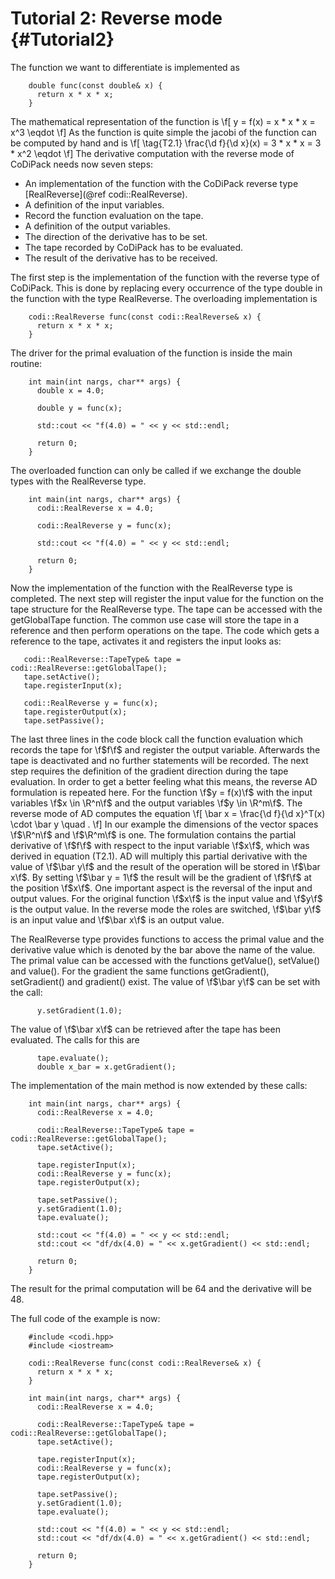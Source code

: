 Tutorial 2: Reverse mode      {#Tutorial2}
============


The function we want to differentiate is implemented as
~~~~{.cpp}
    double func(const double& x) {
      return x * x * x;
    }
~~~~

The mathematical representation of the function is
\f[
  y = f(x) = x * x * x = x^3 \eqdot
\f]
As the function is quite simple the jacobi of the function can be computed by hand and is
\f[
  \tag{T2.1}
  \frac{\d f}{\d x}(x) = 3 * x * x = 3 * x^2 \eqdot
\f]
The derivative computation with the reverse mode of CoDiPack needs now seven steps:
  - An implementation of the function with the CoDiPack reverse type [RealReverse](@ref codi::RealReverse).
  - A definition of the input variables.
  - Record the function evaluation on the tape.
  - A definition of the output variables.
  - The direction of the derivative has to be set.
  - The tape recorded by CoDiPack has to be evaluated.
  - The result of the derivative has to be received.

The first step is the implementation of the function with the reverse type of CoDiPack.
This is done by replacing every occurrence of the type double in the function with the type RealReverse.
The overloading implementation is
~~~~{.cpp}
    codi::RealReverse func(const codi::RealReverse& x) {
      return x * x * x;
    }
~~~~

The driver for the primal evaluation of the function is inside the main routine:
~~~~{.cpp}
    int main(int nargs, char** args) {
      double x = 4.0;

      double y = func(x);

      std::cout << "f(4.0) = " << y << std::endl;

      return 0;
    }
~~~~

The overloaded function can only be called if we exchange the double types with the RealReverse type.
~~~~{.cpp}
    int main(int nargs, char** args) {
      codi::RealReverse x = 4.0;

      codi::RealReverse y = func(x);

      std::cout << "f(4.0) = " << y << std::endl;

      return 0;
    }
~~~~

Now the implementation of the function with the RealReverse type is completed.
The next step will register the input value for the function on the tape structure for the RealReverse type.
The tape can be accessed with the getGlobalTape function.
The common use case will store the tape in a reference and then perform operations on the tape.
The code which gets a reference to the tape, activates it and registers the input looks as:
~~~~{.cpp}
   codi::RealReverse::TapeType& tape = codi::RealReverse::getGlobalTape();
   tape.setActive();
   tape.registerInput(x);

   codi::RealReverse y = func(x);
   tape.registerOutput(x);
   tape.setPassive();
~~~~
The last three lines in the code block call the function evaluation which records the tape for \f$f\f$ and
register the output variable.
Afterwards the tape is deactivated and no further statements will be recorded.
The next step requires the definition of the gradient direction during the tape evaluation.
In order to get a better feeling what this means, the reverse AD formulation is repeated here.
For the function \f$y = f(x)\f$  with the input variables \f$x \in \R^n\f$ and the output variables \f$y \in \R^m\f$.
The reverse mode of AD computes the equation
\f[
  \bar x = \frac{\d f}{\d x}^T(x) \cdot \bar y \quad .
\f]
In our example the dimensions of the vector spaces \f$\R^n\f$ and \f$\R^m\f$ is one.
The formulation contains the partial derivative of \f$f\f$ with respect to the input variable \f$x\f$,
which was derived in equation (T2.1).
AD will multiply this partial derivative with the value of \f$\bar y\f$ and the result of the operation will be stored in \f$\bar x\f$.
By setting \f$\bar y = 1\f$ the result will be the gradient of \f$f\f$ at the position \f$x\f$.
One important aspect is the reversal of the input and output values.
For the original function \f$x\f$ is the input value and \f$y\f$ is the output value.
In the reverse mode the roles are switched, \f$\bar y\f$ is an input value and \f$\bar x\f$ is an output value.

The RealReverse type provides functions to access the primal value and the derivative value which is denoted by the bar above the name of the value.
The primal value can be accessed with the functions getValue(), setValue() and value().
For the gradient the same functions getGradient(), setGradient() and gradient() exist.
The value of \f$\bar y\f$ can be set with the call:
~~~~{.cpp}
      y.setGradient(1.0);
~~~~
The value of \f$\bar x\f$ can be retrieved after the tape has been evaluated.
The calls for this are
~~~~{.cpp}
      tape.evaluate();
      double x_bar = x.getGradient();
~~~~

The implementation of the main method is now extended by these calls:
~~~~{.cpp}
    int main(int nargs, char** args) {
      codi::RealReverse x = 4.0;

      codi::RealReverse::TapeType& tape = codi::RealReverse::getGlobalTape();
      tape.setActive();

      tape.registerInput(x);
      codi::RealReverse y = func(x);
      tape.registerOutput(x);

      tape.setPassive();
      y.setGradient(1.0);
      tape.evaluate();

      std::cout << "f(4.0) = " << y << std::endl;
      std::cout << "df/dx(4.0) = " << x.getGradient() << std::endl;

      return 0;
    }
~~~~

The result for the primal computation will be 64 and the derivative will be 48.

The full code of the example is now:
~~~~{.cpp}
    #include <codi.hpp>
    #include <iostream>

    codi::RealReverse func(const codi::RealReverse& x) {
      return x * x * x;
    }

    int main(int nargs, char** args) {
      codi::RealReverse x = 4.0;

      codi::RealReverse::TapeType& tape = codi::RealReverse::getGlobalTape();
      tape.setActive();

      tape.registerInput(x);
      codi::RealReverse y = func(x);
      tape.registerOutput(x);

      tape.setPassive();
      y.setGradient(1.0);
      tape.evaluate();

      std::cout << "f(4.0) = " << y << std::endl;
      std::cout << "df/dx(4.0) = " << x.getGradient() << std::endl;

      return 0;
    }

~~~~
